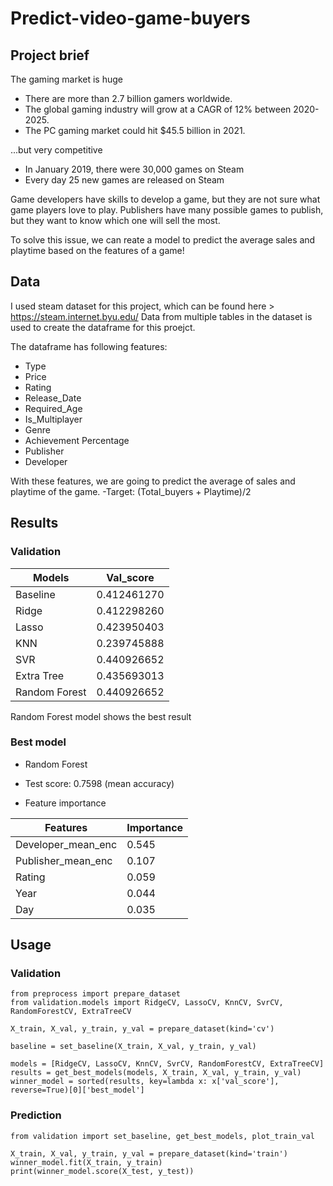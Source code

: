 # Predict-video-game-buyers

## Project brief

The gaming market is huge
- There are more than 2.7 billion gamers worldwide.
- The global gaming industry will grow at a CAGR of 12% between 2020-2025.
- The PC gaming market could hit $45.5 billion in 2021.

...but very competitive
- In January 2019, there were 30,000 games on Steam
- Every day 25 new games are released on Steam


Game developers have skills to develop a game, but they are not sure what game players love to play.
Publishers have many possible games to publish, but they want to know which one will sell the most.

To solve this issue,
we can reate a model to predict the average sales and playtime based on the features of a game!


## Data

I used steam dataset for this project, which can be found here > https://steam.internet.byu.edu/
Data from multiple tables in the dataset is used to create the dataframe for this proejct.

The dataframe has following features:

- Type
- Price
- Rating
- Release_Date
- Required_Age
- Is_Multiplayer
- Genre
- Achievement Percentage
- Publisher
- Developer

With these features, we are going to predict the average of sales and playtime of the game.
-Target: (Total_buyers + Playtime)/2

## Results

### Validation
Models | Val_score
--- | --- 
Baseline | 0.412461270
Ridge | 0.412298260
Lasso | 0.423950403
KNN | 0.239745888
SVR | 0.440926652
Extra Tree | 0.435693013
Random Forest | 0.440926652

Random Forest model shows the best result

### Best model

- Random Forest

- Test score: 0.7598 (mean accuracy)

- Feature importance

Features | Importance
--- | --- 
Developer_mean_enc | 0.545 
Publisher_mean_enc | 0.107
Rating | 0.059
Year | 0.044
Day | 0.035

## Usage

### Validation
```
from preprocess import prepare_dataset
from validation.models import RidgeCV, LassoCV, KnnCV, SvrCV, RandomForestCV, ExtraTreeCV

X_train, X_val, y_train, y_val = prepare_dataset(kind='cv')

baseline = set_baseline(X_train, X_val, y_train, y_val)

models = [RidgeCV, LassoCV, KnnCV, SvrCV, RandomForestCV, ExtraTreeCV]
results = get_best_models(models, X_train, X_val, y_train, y_val)
winner_model = sorted(results, key=lambda x: x['val_score'], reverse=True)[0]['best_model']
```

### Prediction
```
from validation import set_baseline, get_best_models, plot_train_val

X_train, X_val, y_train, y_val = prepare_dataset(kind='train')
winner_model.fit(X_train, y_train)
print(winner_model.score(X_test, y_test))
```
